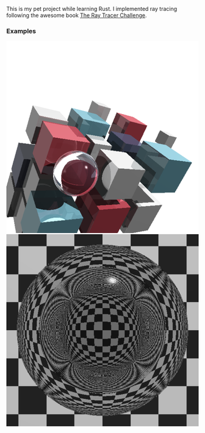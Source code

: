 This is my pet project while learning Rust.
I implemented ray tracing following the awesome book [The Ray Tracer Challenge](http://raytracerchallenge.com/).

### Examples
![cover](./examples/images/cover.png)
![refraction](./examples/images/refraction.png)
